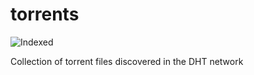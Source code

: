 torrents 
========
![Indexed](https://img.shields.io/badge/indexed-4290-blue)

Collection of torrent files discovered in the DHT network

